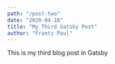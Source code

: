 ```yaml
---
path: "/post-two"
date: "2020-04-18"
title: "My Third Gatsby Post"
author: "Frantz Paul"
---
```


This is my third blog post in Gatsby